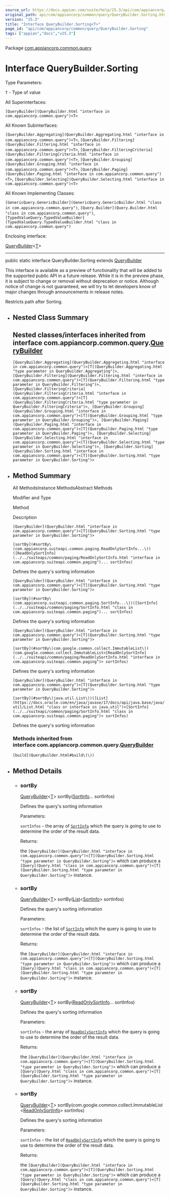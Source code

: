 ```yaml
---
source_url: https://docs.appian.com/suite/help/25.3/api/com/appiancorp/common/query/QueryBuilder.Sorting.html
original_path: api/com/appiancorp/common/query/QueryBuilder.Sorting.html
version: "25.3"
title: "Interface QueryBuilder.Sorting<T>"
page_id: "api/com/appiancorp/common/query/QueryBuilder.Sorting"
tags: ["appian","docs","v25.3"]
---
```



Package [com.appiancorp.common.query](package-summary.html)

# Interface QueryBuilder.Sorting<T>

Type Parameters:

`T` - Type of value

All Superinterfaces:

`[QueryBuilder](QueryBuilder.html "interface in com.appiancorp.common.query")<T>`

All Known Subinterfaces:

`[QueryBuilder.Aggregating](QueryBuilder.Aggregating.html "interface in com.appiancorp.common.query")<T>`, `[QueryBuilder.Filtering](QueryBuilder.Filtering.html "interface in com.appiancorp.common.query")<T>`, `[QueryBuilder.FilteringCriteria](QueryBuilder.FilteringCriteria.html "interface in com.appiancorp.common.query")<T>`, `[QueryBuilder.Grouping](QueryBuilder.Grouping.html "interface in com.appiancorp.common.query")<T>`, `[QueryBuilder.Paging](QueryBuilder.Paging.html "interface in com.appiancorp.common.query")<T>`, `[QueryBuilder.Selecting](QueryBuilder.Selecting.html "interface in com.appiancorp.common.query")<T>`

All Known Implementing Classes:

`[GenericQuery.GenericBuilder](GenericQuery.GenericBuilder.html "class in com.appiancorp.common.query")`, `[Query.Builder](Query.Builder.html "class in com.appiancorp.common.query")`, `[TypedValueQuery.TypedValueBuilder](TypedValueQuery.TypedValueBuilder.html "class in com.appiancorp.common.query")`

Enclosing interface:

[QueryBuilder](QueryBuilder.html "interface in com.appiancorp.common.query")<[T](QueryBuilder.html "type parameter in QueryBuilder")\>

* * *

public static interface QueryBuilder.Sorting<T> extends [QueryBuilder](QueryBuilder.html "interface in com.appiancorp.common.query")<T>

This interface is available as a preview of functionality that will be added to the supported public API in a future release. While it is in the preview phase, it is subject to change or removal without deprecation or notice. Although notice of change is not guaranteed, we will try to let developers know of major changes through announcements in release notes.

Restricts path after Sorting.

-   ## Nested Class Summary

    ## Nested classes/interfaces inherited from interface com.appiancorp.common.query.[QueryBuilder](QueryBuilder.html "interface in com.appiancorp.common.query")

    `[QueryBuilder.Aggregating](QueryBuilder.Aggregating.html "interface in com.appiancorp.common.query")<[T](QueryBuilder.Aggregating.html "type parameter in QueryBuilder.Aggregating")>, [QueryBuilder.Filtering](QueryBuilder.Filtering.html "interface in com.appiancorp.common.query")<[T](QueryBuilder.Filtering.html "type parameter in QueryBuilder.Filtering")>, [QueryBuilder.FilteringCriteria](QueryBuilder.FilteringCriteria.html "interface in com.appiancorp.common.query")<[T](QueryBuilder.FilteringCriteria.html "type parameter in QueryBuilder.FilteringCriteria")>, [QueryBuilder.Grouping](QueryBuilder.Grouping.html "interface in com.appiancorp.common.query")<[T](QueryBuilder.Grouping.html "type parameter in QueryBuilder.Grouping")>, [QueryBuilder.Paging](QueryBuilder.Paging.html "interface in com.appiancorp.common.query")<[T](QueryBuilder.Paging.html "type parameter in QueryBuilder.Paging")>, [QueryBuilder.Selecting](QueryBuilder.Selecting.html "interface in com.appiancorp.common.query")<[T](QueryBuilder.Selecting.html "type parameter in QueryBuilder.Selecting")>, [QueryBuilder.Sorting](QueryBuilder.Sorting.html "interface in com.appiancorp.common.query")<[T](QueryBuilder.Sorting.html "type parameter in QueryBuilder.Sorting")>`

-   ## Method Summary

    All MethodsInstance MethodsAbstract Methods

    Modifier and Type

    Method

    Description

    `[QueryBuilder](QueryBuilder.html "interface in com.appiancorp.common.query")<[T](QueryBuilder.Sorting.html "type parameter in QueryBuilder.Sorting")>`

    `[sortBy](#sortBy\(com.appiancorp.suiteapi.common.paging.ReadOnlySortInfo...\))([ReadOnlySortInfo](../../suiteapi/common/paging/ReadOnlySortInfo.html "interface in com.appiancorp.suiteapi.common.paging")... sortInfos)`

    Defines the query's sorting information

    `[QueryBuilder](QueryBuilder.html "interface in com.appiancorp.common.query")<[T](QueryBuilder.Sorting.html "type parameter in QueryBuilder.Sorting")>`

    `[sortBy](#sortBy\(com.appiancorp.suiteapi.common.paging.SortInfo...\))([SortInfo](../../suiteapi/common/paging/SortInfo.html "class in com.appiancorp.suiteapi.common.paging")... sortInfos)`

    Defines the query's sorting information

    `[QueryBuilder](QueryBuilder.html "interface in com.appiancorp.common.query")<[T](QueryBuilder.Sorting.html "type parameter in QueryBuilder.Sorting")>`

    `[sortBy](#sortBy\(com.google.common.collect.ImmutableList\))(com.google.common.collect.ImmutableList<[ReadOnlySortInfo](../../suiteapi/common/paging/ReadOnlySortInfo.html "interface in com.appiancorp.suiteapi.common.paging")> sortInfos)`

    Defines the query's sorting information

    `[QueryBuilder](QueryBuilder.html "interface in com.appiancorp.common.query")<[T](QueryBuilder.Sorting.html "type parameter in QueryBuilder.Sorting")>`

    `[sortBy](#sortBy\(java.util.List\))([List](https://docs.oracle.com/en/java/javase/17/docs/api/java.base/java/util/List.html "class or interface in java.util")<[SortInfo](../../suiteapi/common/paging/SortInfo.html "class in com.appiancorp.suiteapi.common.paging")> sortInfos)`

    Defines the query's sorting information

    ### Methods inherited from interface com.appiancorp.common.query.[QueryBuilder](QueryBuilder.html "interface in com.appiancorp.common.query")

    `[build](QueryBuilder.html#build\(\))`

-   ## Method Details

    -   ### sortBy

        [QueryBuilder](QueryBuilder.html "interface in com.appiancorp.common.query")<[T](QueryBuilder.Sorting.html "type parameter in QueryBuilder.Sorting")\> sortBy([SortInfo](../../suiteapi/common/paging/SortInfo.html "class in com.appiancorp.suiteapi.common.paging")... sortInfos)

        Defines the query's sorting information

        Parameters:

        `sortInfos` - the array of [`SortInfo`](../../suiteapi/common/paging/SortInfo.html "class in com.appiancorp.suiteapi.common.paging") which the query is going to use to determine the order of the result data.

        Returns:

        the `[QueryBuilder](QueryBuilder.html "interface in com.appiancorp.common.query")<[T](QueryBuilder.Sorting.html "type parameter in QueryBuilder.Sorting")>` which can produce a `[Query](Query.html "class in com.appiancorp.common.query")<[T](QueryBuilder.Sorting.html "type parameter in QueryBuilder.Sorting")>` instance.

    -   ### sortBy

        [QueryBuilder](QueryBuilder.html "interface in com.appiancorp.common.query")<[T](QueryBuilder.Sorting.html "type parameter in QueryBuilder.Sorting")\> sortBy([List](https://docs.oracle.com/en/java/javase/17/docs/api/java.base/java/util/List.html "class or interface in java.util")<[SortInfo](../../suiteapi/common/paging/SortInfo.html "class in com.appiancorp.suiteapi.common.paging")\> sortInfos)

        Defines the query's sorting information

        Parameters:

        `sortInfos` - the list of [`SortInfo`](../../suiteapi/common/paging/SortInfo.html "class in com.appiancorp.suiteapi.common.paging") which the query is going to use to determine the order of the result data.

        Returns:

        the `[QueryBuilder](QueryBuilder.html "interface in com.appiancorp.common.query")<[T](QueryBuilder.Sorting.html "type parameter in QueryBuilder.Sorting")>` which can produce a `[Query](Query.html "class in com.appiancorp.common.query")<[T](QueryBuilder.Sorting.html "type parameter in QueryBuilder.Sorting")>` instance.

    -   ### sortBy

        [QueryBuilder](QueryBuilder.html "interface in com.appiancorp.common.query")<[T](QueryBuilder.Sorting.html "type parameter in QueryBuilder.Sorting")\> sortBy([ReadOnlySortInfo](../../suiteapi/common/paging/ReadOnlySortInfo.html "interface in com.appiancorp.suiteapi.common.paging")... sortInfos)

        Defines the query's sorting information

        Parameters:

        `sortInfos` - the array of [`ReadOnlySortInfo`](../../suiteapi/common/paging/ReadOnlySortInfo.html "interface in com.appiancorp.suiteapi.common.paging") which the query is going to use to determine the order of the result data.

        Returns:

        the `[QueryBuilder](QueryBuilder.html "interface in com.appiancorp.common.query")<[T](QueryBuilder.Sorting.html "type parameter in QueryBuilder.Sorting")>` which can produce a `[Query](Query.html "class in com.appiancorp.common.query")<[T](QueryBuilder.Sorting.html "type parameter in QueryBuilder.Sorting")>` instance.

    -   ### sortBy

        [QueryBuilder](QueryBuilder.html "interface in com.appiancorp.common.query")<[T](QueryBuilder.Sorting.html "type parameter in QueryBuilder.Sorting")\> sortBy(com.google.common.collect.ImmutableList<[ReadOnlySortInfo](../../suiteapi/common/paging/ReadOnlySortInfo.html "interface in com.appiancorp.suiteapi.common.paging")\> sortInfos)

        Defines the query's sorting information

        Parameters:

        `sortInfos` - the list of [`ReadOnlySortInfo`](../../suiteapi/common/paging/ReadOnlySortInfo.html "interface in com.appiancorp.suiteapi.common.paging") which the query is going to use to determine the order of the result data.

        Returns:

        the `[QueryBuilder](QueryBuilder.html "interface in com.appiancorp.common.query")<[T](QueryBuilder.Sorting.html "type parameter in QueryBuilder.Sorting")>` which can produce a `[Query](Query.html "class in com.appiancorp.common.query")<[T](QueryBuilder.Sorting.html "type parameter in QueryBuilder.Sorting")>` instance.